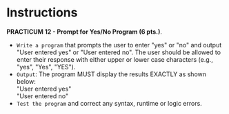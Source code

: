 # Instructions  

**PRACTICUM 12 - Prompt for Yes/No Program (6 pts.)**.<br>
- `Write a program` that prompts the user to enter "yes" or
  "no" and output "User entered yes" or "User entered no". The
  user should be allowed to enter their response with either
  upper or lower case characters (e.g., "yes", "Yes", "YES").
  <br>
- `Output`:
  The program MUST display the results EXACTLY as shown below:
  <br>
  "User entered yes"
  <br>
  "User entered no"
  <br>
- `Test the program` and correct any syntax, runtime or logic errors.
